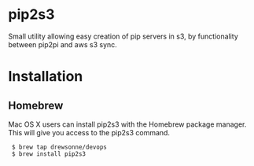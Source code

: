 # pip2s3

Small utility allowing easy creation of pip servers in s3, by functionality between pip2pi and aws s3 sync.

# Installation

## Homebrew
Mac OS X users can install pip2s3 with the Homebrew package manager. This will give you access to the pip2s3 command.

     $ brew tap drewsonne/devops
     $ brew install pip2s3